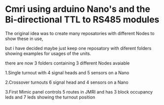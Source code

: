 # Cmri using arduino Nano's and the Bi-directional TTL to RS485 modules

The original idea was to create many reposatories with different Nodes to show these in use, 

but i have decided maybe just keep one reposatory with diferent folders showing examples for usages
of the units.

there are now 3 folders containing 3 different Nodes avaiable

1.Single turnout with 4 signal heads and 5 sensors on a Nano

2.Crossover turnouts 6 signal head and 4 sensors on a Nano

3.First Mimic panel controls 5 routes in JMRI and has 3 block occupancy leds and 7 leds showing 
the turnout position
